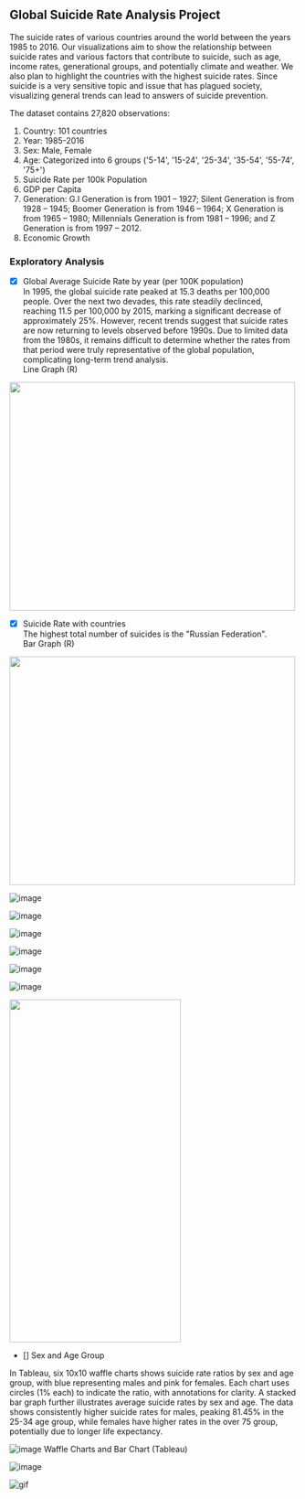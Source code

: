 ##  Global Suicide Rate Analysis Project

The suicide rates of various countries around the world between the years 1985 to 2016. Our visualizations aim to show the relationship between suicide rates and various factors that contribute to suicide, such as age, income rates, generational groups, and potentially climate and weather. We also plan to highlight the countries with the highest suicide rates.  Since suicide is a very sensitive topic and issue that has plagued society, visualizing general trends can lead to answers of suicide prevention. 

The dataset contains 27,820 observations: 
1. Country: 101 countries
2. Year: 1985-2016
3. Sex: Male, Female
4. Age: Categorized into 6 groups ('5-14', '15-24', '25-34', '35-54', '55-74', '75+')
5. Suicide Rate per 100k Population
6. GDP per Capita
7. Generation: G.I Generation is from 1901 – 1927;
               Silent Generation is from 1928 – 1945;
               Boomer Generation is from 1946 – 1964;
               X Generation is from 1965 – 1980;
               Millennials Generation is from 1981 – 1996;
               and Z Generation is from 1997 – 2012. 
9. Economic Growth 

### Exploratory Analysis

- [X] Global Average Suicide Rate by year (per 100K population) <br>
In 1995, the global suicide rate peaked at 15.3 deaths per 100,000 people. Over the next two devades, this rate steadily declinced, reaching 11.5 per 100,000 by 2015, marking a significant decrease of approximately 25%. However, recent trends suggest that suicide rates are now returning to levels observed before 1990s. Due to limited data from the 1980s, it remains difficult to determine whether the rates from that period were truly representative of the global population, complicating long-term trend analysis. <br>
Line Graph (R) <br>
<img src='https://github.com/user-attachments/assets/eba26e9b-b29f-49f3-af71-408178a8cd5f' width='500px' height='400px'>

- [X] Suicide Rate with countries <br>
The highest total number of suicides is the "Russian Federation". <br>
Bar Graph (R) <br>
<img src='https://github.com/user-attachments/assets/1faebf83-492c-4d23-8eaf-6cc43b277e3c' width='500px' height='400px'>

![image](https://github.com/user-attachments/assets/c94caddc-a45c-4421-9450-e12cf9288235)

![image](https://github.com/user-attachments/assets/89e7e5f7-97f7-4560-8718-ef85a4201057)

![image](https://github.com/user-attachments/assets/70ba5076-427e-4cee-ad1a-ddc52722e650)

![image](https://github.com/user-attachments/assets/6c343e7d-ff73-4fc3-880a-505761f9ebed)

![image](https://github.com/user-attachments/assets/2b1f7b56-99b9-432d-bbca-bc0b588bf79d)

![image](https://github.com/user-attachments/assets/fb5afd1e-c887-4271-b901-2a81d548d644) <br>

<img src='https://github.com/user-attachments/assets/fb5afd1e-c887-4271-b901-2a81d548d644' width='300px' height='600px'>

- [] Sex and Age Group
   
In Tableau, six 10x10 waffle charts shows suicide rate ratios by sex and age group, with blue representing males and pink for females. Each chart uses circles (1% each) to indicate the ratio, with annotations for clarity. A stacked bar graph further illustrates average suicide rates by sex and age. The data shows consistently higher suicide rates for males, peaking 81.45% in the 25-34 age group, while females have higher rates in the over 75 group, potentially due to longer life expectancy. 

![image](https://github.com/user-attachments/assets/c18b601a-b179-4473-94e7-da64a5f216ca)
Waffle Charts and Bar Chart (Tableau)


![image](https://github.com/user-attachments/assets/bf66e519-e8cd-424f-afba-c77962eed0f2)


![gif](https://github.com/user-attachments/assets/7b3d020e-99da-4009-9d0e-8b8ce63d2f9e)

